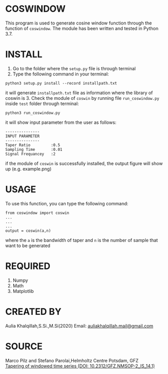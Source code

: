 # COSWINDOW
This program is used to generate cosine window function through the function of
`coswindow`. The module has been written and tested in Python 3.7.
# INSTALL
1. Go to the folder where the `setup.py` file is through terminal
2. Type the following command in your terminal:
```
python3 setup.py install --record installpath.txt
```
it will generate `installpath.txt` file as information where the library of coswin is
3. Check the module of `coswin` by running file `run_coswindow.py` inside `test` folder through terminal:
```
python3 run_coswindow.py
```
it will show input parameter from the user as follows:
```
---------------
INPUT PARAMETER
---------------
Taper Ratio 		:0.5
Sampling Time 		:0.01
Signal Frequancey 	:2
```
if the module of `coswin` is successfully installed, the output figure will show up (e.g. example.png)

# USAGE
To use this function, you can type the following command:
```
from coswindow import coswin
...
...
...
output = coswin(a,n)
```
where the `a` is the bandwidth of taper and `n` is the number of sample that want to be generated
# REQUIRED
1. Numpy
2. Math
3. Matplotlib
# CREATED BY
Aulia Khalqillah,S.Si.,M.Si(2020)
Email: auliakhalqillah.mail@gmail.com
# SOURCE
Marco Pilz and Stefano Parolai,Helmholtz Centre Potsdam, GFZ <br>[Tapering of windowed time series (DOI: 10.2312/GFZ.NMSOP-2_IS_14.1)](http://gfzpublic.gfz-potsdam.de/pubman/faces/viewItemOverviewPage.jsp?itemId=escidoc:56141)
